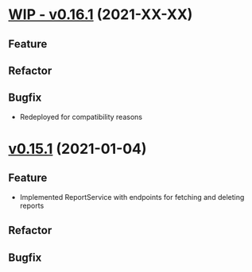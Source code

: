 # [WIP - v0.16.1](https://github.com/upb-uc4/University-Credits-4.0/compare/report-v0.15.1...report-v0.16.1) (2021-XX-XX)
## Feature
## Refactor
## Bugfix
 - Redeployed for compatibility reasons

# [v0.15.1](https://github.com/upb-uc4/University-Credits-4.0/compare/report-v0.15.1...report-v0.15.1) (2021-01-04)
## Feature
 - Implemented ReportService with endpoints for fetching and deleting reports
## Refactor
## Bugfix